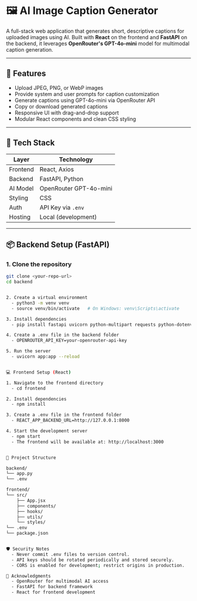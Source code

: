 # 🖼️ AI Image Caption Generator

A full-stack web application that generates short, descriptive captions for uploaded images using AI. 
Built with **React** on the frontend and **FastAPI** on the backend, it leverages **OpenRouter's GPT-4o-mini** model for multimodal caption generation.

---

## 🚀 Features

- Upload JPEG, PNG, or WebP images
- Provide system and user prompts for caption customization
- Generate captions using GPT-4o-mini via OpenRouter API
- Copy or download generated captions
- Responsive UI with drag-and-drop support
- Modular React components and clean CSS styling

---

## 🧱 Tech Stack

| Layer      | Technology             |
|------------|------------------------|
| Frontend   | React, Axios           |
| Backend    | FastAPI, Python        |
| AI Model   | OpenRouter GPT-4o-mini |
| Styling    | CSS                    |
| Auth       | API Key via `.env`     |
| Hosting    | Local (development)    |

---

## 📦 Backend Setup (FastAPI)

### 1. Clone the repository
```bash
git clone <your-repo-url>
cd backend


2. Create a virtual environment
  - python3 -m venv venv
  - source venv/bin/activate   # On Windows: venv\Scripts\activate

3. Install dependencies
  - pip install fastapi uvicorn python-multipart requests python-dotenv

4. Create a .env file in the backend folder
  - OPENROUTER_API_KEY=your-openrouter-api-key

5. Run the server
  - uvicorn app:app --reload


💻 Frontend Setup (React)

1. Navigate to the frontend directory
  - cd frontend

2. Install dependencies
  - npm install

3. Create a .env file in the frontend folder
  - REACT_APP_BACKEND_URL=http://127.0.0.1:8000

4. Start the development server
  - npm start
  - The frontend will be available at: http://localhost:3000


📁 Project Structure

backend/
└── app.py
└── .env

frontend/
└── src/
    ├── App.jsx
    ├── components/
    ├── hooks/
    ├── utils/
    └── styles/
└── .env
└── package.json


🛡️ Security Notes
  - Never commit .env files to version control.
  - API keys should be rotated periodically and stored securely.
  - CORS is enabled for development; restrict origins in production.

🙌 Acknowledgments
  - OpenRouter for multimodal AI access
  - FastAPI for backend framework
  - React for frontend development
